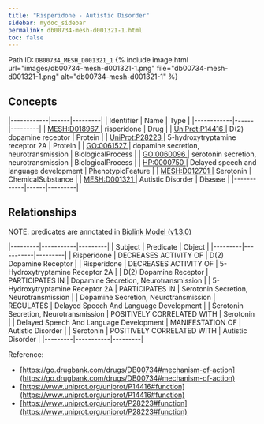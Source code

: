 ```yaml
---
title: "Risperidone - Autistic Disorder"
sidebar: mydoc_sidebar
permalink: db00734-mesh-d001321-1.html
toc: false 
---
```



Path ID: `DB00734_MESH_D001321_1`
{% include image.html url="images/db00734-mesh-d001321-1.png" file="db00734-mesh-d001321-1.png" alt="db00734-mesh-d001321-1" %}

## Concepts

|------------|------|---------|
| Identifier | Name | Type    |
|------------|------|---------|
| <a href="https://identifiers.org/MESH:D018967">MESH:D018967 </a> | risperidone | Drug |
| <a href="https://identifiers.org/UniProt:P14416">UniProt:P14416 </a> | D(2) dopamine receptor | Protein |
| <a href="https://identifiers.org/UniProt:P28223">UniProt:P28223 </a> | 5-hydroxytryptamine receptor 2A | Protein |
| <a href="https://identifiers.org/GO:0061527">GO:0061527 </a> | dopamine secretion, neurotransmission | BiologicalProcess |
| <a href="https://identifiers.org/GO:0060096">GO:0060096 </a> | serotonin secretion, neurotransmission | BiologicalProcess |
| <a href="https://identifiers.org/HP:0000750">HP:0000750 </a> | Delayed speech and language development | PhenotypicFeature |
| <a href="https://identifiers.org/MESH:D012701">MESH:D012701 </a> | Serotonin | ChemicalSubstance |
| <a href="https://identifiers.org/MESH:D001321">MESH:D001321 </a> | Autistic Disorder | Disease |
|------------|------|---------|

## Relationships


NOTE: predicates are annotated in <a href="https://github.com/biolink/biolink-model/releases/tag/v1.3.0">Biolink Model (v1.3.0)</a>

|---------|-----------|---------|
| Subject | Predicate | Object  |
|---------|-----------|---------|
| Risperidone | DECREASES ACTIVITY OF | D(2) Dopamine Receptor |
| Risperidone | DECREASES ACTIVITY OF | 5-Hydroxytryptamine Receptor 2A |
| D(2) Dopamine Receptor | PARTICIPATES IN | Dopamine Secretion, Neurotransmission |
| 5-Hydroxytryptamine Receptor 2A | PARTICIPATES IN | Serotonin Secretion, Neurotransmission |
| Dopamine Secretion, Neurotransmission | REGULATES | Delayed Speech And Language Development |
| Serotonin Secretion, Neurotransmission | POSITIVELY CORRELATED WITH | Serotonin |
| Delayed Speech And Language Development | MANIFESTATION OF | Autistic Disorder |
| Serotonin | POSITIVELY CORRELATED WITH | Autistic Disorder |
|---------|-----------|---------|

Reference: 
  - [https://go.drugbank.com/drugs/DB00734#mechanism-of-action](https://go.drugbank.com/drugs/DB00734#mechanism-of-action)
  - [https://www.uniprot.org/uniprot/P14416#function](https://www.uniprot.org/uniprot/P14416#function)
  - [https://www.uniprot.org/uniprot/P28223#function](https://www.uniprot.org/uniprot/P28223#function)
